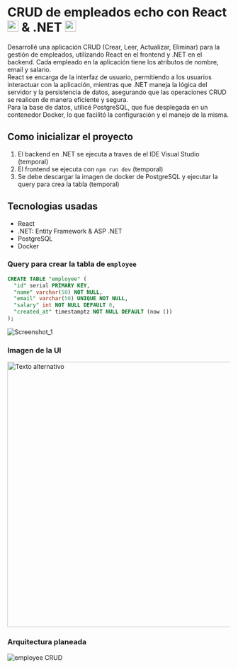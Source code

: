 # CRUD de empleados echo con React <img alt="react" width="25" src="https://cdn.simpleicons.org/react/61DAFB" /> & .NET <img alt="net" width="25" src="https://devicon-website.vercel.app/api/dotnetcore/plain.svg?color=%23623697"></img>
Desarrollé una aplicación CRUD (Crear, Leer, Actualizar, Eliminar) para la gestión de empleados, utilizando React en el frontend y .NET en el backend. Cada empleado en la aplicación tiene los atributos de nombre, email y salario.  
React se encarga de la interfaz de usuario, permitiendo a los usuarios interactuar con la aplicación, mientras que .NET maneja la lógica del servidor y la persistencia de datos, asegurando que las operaciones CRUD se realicen de manera eficiente y segura.  
Para la base de datos, utilicé PostgreSQL, que fue desplegada en un contenedor Docker, lo que facilitó la configuración y el manejo de la misma.

## Como inicializar el proyecto

1. El backend en .NET se ejecuta a traves de el IDE Visual Studio (temporal)
2. El frontend se ejecuta con `npm run dev` (temporal)
3. Se debe descargar la imagen de docker de PostgreSQL y ejecutar la query para crea la tabla (temporal)

## Tecnologias usadas

- React
- .NET: Entity Framework & ASP .NET
- PostgreSQL
- Docker

### Query para crear la tabla de `employee`

```SQL
CREATE TABLE "employee" (
  "id" serial PRIMARY KEY,
  "name" varchar(50) NOT NULL,
  "email" varchar(50) UNIQUE NOT NULL,
  "salary" int NOT NULL DEFAULT 0,
  "created_at" timestamptz NOT NULL DEFAULT (now ())
);
```

![Screenshot_1](https://github.com/user-attachments/assets/19810074-bcef-4434-9a0c-c21fdca302ad)

### Imagen de la UI

<img src="https://github.com/user-attachments/assets/9775b4e3-4f47-477d-90af-1f8d09fc09f0" alt="Texto alternativo" width="600"/>

### Arquitectura planeada

![employee CRUD](https://github.com/user-attachments/assets/15bfb42f-bc51-403a-bc42-c9442521bb2d)

